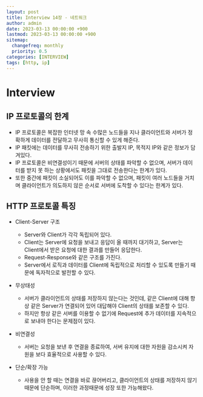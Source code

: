```yaml
---
layout: post
title: Interview 14장 - 네트워크
author: admin
date: 2023-03-13 00:00:00 +900
lastmod: 2023-03-13 00:00:00 +900
sitemap:
  changefreq: monthly
  priority: 0.5
categories: [INTERVIEW]
tags: [http, ip]
---
```


# Interview

## IP 프로토콜의 한계

- IP 프로토콜은 복잡한 인터넷 망 속 수많은 노드들을 지나 클라이언트와 서버가 정확하게 데이터를 전달하고 무사히 통신할 수 있게 해준다.
- IP 패킷에는 데이터를 무사히 전송하기 위한 출발지 IP, 목적지 IP와 같은 정보가 담겨있다.
- IP 프로토콜은 비연결성이기 때문에 서버의 상태를 파악할 수 없으며, 서버가 데이터를 받지 못 하는 상황에서도 패킷을 그대로 전송한다는 한계가 있다.
- 또한 중간에 패킷이 소실되어도 이를 파악할 수 없으며, 패킷이 여러 노드들을 거치며 클라이언트가 의도하지 않은 순서로 서버에 도착할 수 있다는 한계가 있다.

## HTTP 프로토콜 특징

- Client-Server 구조

  - Server와 Client가 각각 독립되어 있다.
  - Client는 Server에 요청을 보내고 응답이 올 때까지 대기하고, Server는 Client에서 받은 요청에 대한 결과를 만들어 응답한다.
  - Request-Response와 같은 구조를 가진다.
  - Server에서 로직과 데이터를 Client에 독립적으로 처리할 수 있도록 만들기 때문에 독자적으로 발전할 수 있다.

- 무상태성

  - 서버가 클라이언트의 상태를 저장하지 않는다는 것인데, 같은 Client에 대해 항상 같은 Server가 연결되어 있어 대답해야 Client의 상태를 보존할 수 있다.
  - 하지만 항상 같은 서버를 이용할 수 없기에 Request에 추가 데이터를 지속적으로 보내야 한다는 문제점이 있다.

- 비연결성

  - 서버는 요청을 보낸 후 연결을 종료하여, 서버 유지에 대한 자원을 감소시켜 자원을 보다 효율적으로 사용할 수 있다.

- 단순/확장 가능
  - 사용을 안 할 때는 연결을 바로 끊어버리고, 클라이언트의 상태를 저장하지 않기 때문에 단순하며, 이러한 과정때문에 성장 또한 가능해왔다.
